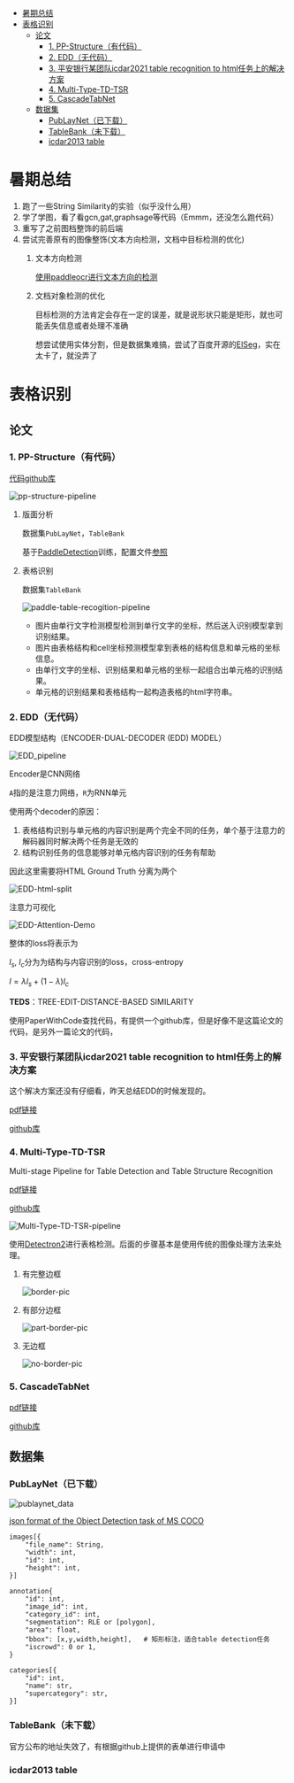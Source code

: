 <!-- TOC -->

- [暑期总结](#暑期总结)
- [表格识别](#表格识别)
  - [论文](#论文)
    - [1. PP-Structure（有代码）](#1-pp-structure有代码)
    - [2. EDD（无代码）](#2-edd无代码)
    - [3. 平安银行某团队icdar2021 table recognition to html任务上的解决方案](#3-平安银行某团队icdar2021-table-recognition-to-html任务上的解决方案)
    - [4. Multi-Type-TD-TSR](#4-multi-type-td-tsr)
    - [5. CascadeTabNet](#5-cascadetabnet)
  - [数据集](#数据集)
    - [PubLayNet（已下载）](#publaynet已下载)
    - [TableBank（未下载）](#tablebank未下载)
    - [icdar2013 table](#icdar2013-table)

<!-- /TOC -->

# 暑期总结

1. 跑了一些String Similarity的实验（似乎没什么用）
2. 学了学图，看了看gcn,gat,graphsage等代码（Emmm，还没怎么跑代码）
3. 重写了之前图档整饰的前后端
4. 尝试完善原有的图像整饰(文本方向检测，文档中目标检测的优化)
   1. 文本方向检测
        
        [使用paddleocr进行文本方向的检测](../project_related/use_paddle_text_direction.md)
   2. 文档对象检测的优化

        目标检测的方法肯定会存在一定的误差，就是说形状只能是矩形，就也可能丢失信息或者处理不准确

        想尝试使用实体分割，但是数据集难搞，尝试了百度开源的[EISeg](https://github.com/PaddlePaddle/PaddleSeg/blob/release/2.2/contrib/EISeg/README.md)，实在太卡了，就没弄了

# 表格识别

## 论文

### 1. PP-Structure（有代码）

[代码github库](https://github.com/PaddlePaddle/PaddleOCR/tree/release/2.3/ppstructure)

![pp-structure-pipeline](./pics/pp-structure-pipeline.png)

1.  版面分析
   
    数据集`PubLayNet`，`TableBank`

    基于[PaddleDetection](https://github.com/PaddlePaddle/PaddleDetection)训练，配置文件[参照](https://github.com/PaddlePaddle/PaddleOCR/blob/release/2.3/ppstructure/layout/train_layoutparser_model_ch.md)

2.  表格识别

    数据集`TableBank`

    ![paddle-table-recogition-pipeline](./pics/paddle-table-recogition-pipeline.png)

    - 图片由单行文字检测模型检测到单行文字的坐标，然后送入识别模型拿到识别结果。
    - 图片由表格结构和cell坐标预测模型拿到表格的结构信息和单元格的坐标信息。
    - 由单行文字的坐标、识别结果和单元格的坐标一起组合出单元格的识别结果。
    - 单元格的识别结果和表格结构一起构造表格的html字符串。

### 2. EDD（无代码）

EDD模型结构（ENCODER-DUAL-DECODER (EDD) MODEL）

![EDD_pipeline](./pics/EDD_architecture.png)


Encoder是CNN网络

`A`指的是注意力网络，`R`为RNN单元

使用两个decoder的原因：

1. 表格结构识别与单元格的内容识别是两个完全不同的任务，单个基于注意力的解码器同时解决两个任务是无效的
2. 结构识别任务的信息能够对单元格内容识别的任务有帮助

因此这里需要将HTML Ground Truth 分离为两个

![EDD-html-split](./pics/EDD-html-split.png)

注意力可视化

![EDD-Attention-Demo](./pics/EDD-Attention-Demo.png)

整体的loss将表示为

$l_s$, $l_c$分为为结构与内容识别的loss，cross-entropy

$l = \lambda l_s + ( 1 - \lambda )l_c$

**TEDS**：TREE-EDIT-DISTANCE-BASED SIMILARITY


使用PaperWithCode查找代码，有提供一个github库，但是好像不是这篇论文的代码，是另外一篇论文的代码，

### 3. 平安银行某团队icdar2021 table recognition to html任务上的解决方案

这个解决方案还没有仔细看，昨天总结EDD的时候发现的。

[pdf链接](https://arxiv.org/pdf/2105.01848.pdf)

[github库](https://github.com/JiaquanYe/TableMASTER-mmocr)

### 4. Multi-Type-TD-TSR

 Multi-stage Pipeline for Table Detection and Table Structure Recognition

[pdf链接](https://arxiv.org/pdf/2105.11021.pdf)

[github库](https://github.com/Psarpei/Multi-Type-TD-TSR)

![Multi-Type-TD-TSR-pipeline](./pics/Multi-Type-TD-TSR-pipeline.png)

使用[Detectron2](https://github.com/facebookresearch/detectron2)进行表格检测。后面的步骤基本是使用传统的图像处理方法来处理。

1. 有完整边框

    ![border-pic](./pics/bordered_example.png)

2. 有部分边框

    ![part-border-pic](./pics/example.jpg)

3. 无边框

    ![no-border-pic](./pics/unbordered_example.jpg)

### 5. CascadeTabNet

[pdf链接](https://arxiv.org/pdf/2004.12629.pdf)

[github库](https://github.com/DevashishPrasad/CascadeTabNet)




## 数据集

### PubLayNet（已下载）

![publaynet_data](./pics/publaynet_data.png)

[json format of the Object Detection task of MS COCO](https://cocodataset.org/#format-data)

```
images[{
    "file_name": String,
    "width": int,
    "id": int,
    "height": int,
}]

annotation{
    "id": int, 
    "image_id": int, 
    "category_id": int, 
    "segmentation": RLE or [polygon],
    "area": float, 
    "bbox": [x,y,width,height],   # 矩形标注，适合table detection任务
    "iscrowd": 0 or 1,
}

categories[{
    "id": int, 
    "name": str, 
    "supercategory": str,
}]
```

### TableBank（未下载）

官方公布的地址失效了，有根据github上提供的表单进行申请中

### icdar2013 table 